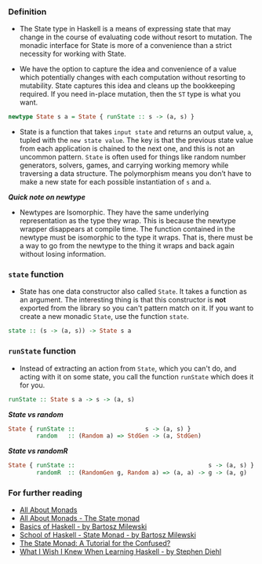 ### Definition
 - The State type in Haskell is a means of expressing state that may change in the course of evaluating code
   without resort to mutation. The monadic interface for State is more of a convenience than a strict
   necessity for working with State.

 - We have the option to capture the idea and convenience of a value which potentially changes with each computation
   without resorting to mutability. State captures this idea and cleans up the bookkeeping required. If you need
   in-place mutation, then the `ST` type is what you want.

```haskell
newtype State s a = State { runState :: s -> (a, s) }
```

 - State is a function that takes `input state` and returns an output value, `a`, tupled with the
  `new state value`. The key is that the previous state value from each application is chained to the next one,
   and this is not an uncommon pattern. `State` is often used for things like random number generators, solvers,
   games, and carrying working memory while traversing a data structure. The polymorphism means you don’t have
   to make a new state for each possible instantiation of `s` and `a`.

***Quick note on newtype***
 - Newtypes are Isomorphic. They have the same underlying representation as the type they wrap. This is
   because the newtype wrapper disappears at compile time. The function contained in the newtype must be
   isomorphic to the type it wraps. That is, there must be a way to go from the newtype to the thing it
   wraps and back again without losing information.

### `state` function
 - State has one data constructor also called `State`. It takes a function as an argument. The interesting thing
   is that this constructor is **not** exported from the library so you can't pattern match on it. If you want to
   create a new monadic `State`, use the function `state`.
 ```haskell
state :: (s -> (a, s)) -> State s a
```

### `runState` function
 - Instead of extracting an action from `State`, which you can't do, and acting with it on some state, you call
   the function `runState` which does it for you.
 ```haskell
runState :: State s a -> s -> (a, s)
```

***State vs random***
```haskell
State { runState ::                    s -> (a, s) }
        random   :: (Random a) => StdGen -> (a, StdGen)
```

***State vs randomR***
```haskell
State { runState ::                                      s -> (a, s) }
        randomR  :: (RandomGen g, Random a) => (a, a) -> g -> (a, g)
```

### For further reading
 - [All About Monads](https://wiki.haskell.org/All_About_Monads)
 - [All About Monads - The State monad](https://wiki.haskell.org/All_About_Monads#The_State_monad)
 - [Basics of Haskell - by Bartosz Milewski](https://www.schoolofhaskell.com/school/starting-with-haskell/basics-of-haskell)
 - [School of Haskell - State Monad - by Bartosz Milewski](https://www.schoolofhaskell.com/school/starting-with-haskell/basics-of-haskell/12-State-Monad)
 - [The State Monad: A Tutorial for the Confused?](http://brandon.si/code/the-state-monad-a-tutorial-for-the-confused/)
 - [What I Wish I Knew When Learning Haskell - by Stephen Diehl](http://dev.stephendiehl.com/hask/#monads)
